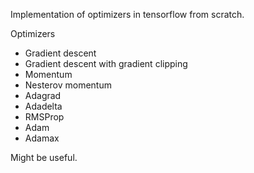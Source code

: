 Implementation of optimizers in tensorflow from scratch.

Optimizers
- Gradient descent
- Gradient descent with gradient clipping
- Momentum
- Nesterov momentum
- Adagrad
- Adadelta
- RMSProp
- Adam
- Adamax

Might be useful.

